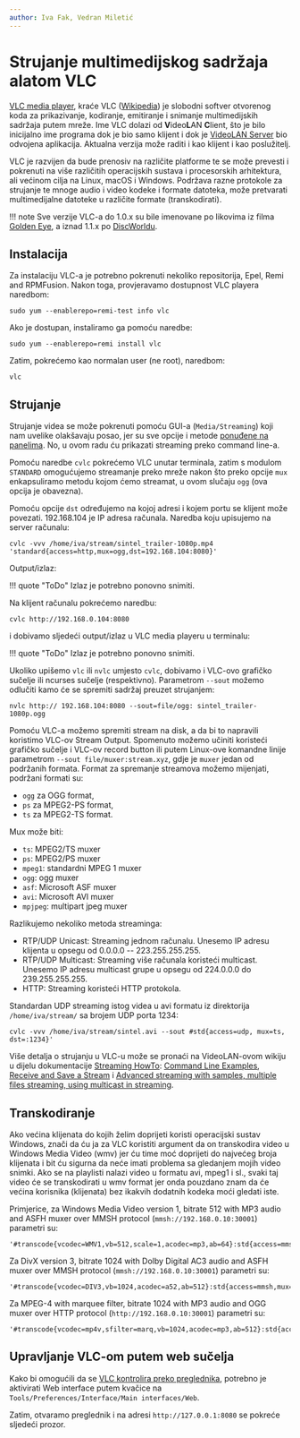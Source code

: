 ```yaml
---
author: Iva Fak, Vedran Miletić
---
```


# Strujanje multimedijskog sadržaja alatom VLC

[VLC media player](https://www.videolan.org/vlc/), kraće VLC ([Wikipedia](https://en.wikipedia.org/wiki/VLC_media_player)) je slobodni softver otvorenog koda za prikazivanje, kodiranje, emitiranje i snimanje multimedijskih sadržaja putem mreže. Ime VLC dolazi od **V**ideo**L**AN **C**lient, što je bilo inicijalno ime programa dok je bio samo klijent i dok je [VideoLAN Server](https://www.videolan.org/vlc/) bio odvojena aplikacija. Aktualna verzija može raditi i kao klijent i kao poslužitelj.

VLC je razvijen da bude prenosiv na različite platforme te se može prevesti i pokrenuti na više različitih operacijskih sustava i procesorskih arhitektura, ali većinom cilja na Linux, macOS i Windows. Podržava razne protokole za strujanje te mnoge audio i video kodeke i formate datoteka, može pretvarati multimedijalne datoteke u različite formate (transkodirati).

!!! note
    Sve verzije VLC-a do 1.0.x su bile imenovane po likovima iz filma [Golden Eye](https://www.imdb.com/title/tt0113189/), a iznad 1.1.x po [DiscWorldu](https://en.wikipedia.org/wiki/Discworld).

## Instalacija

Za instalaciju VLC-a je potrebno pokrenuti nekoliko repositorija, Epel, Remi and RPMFusion. Nakon toga, provjeravamo dostupnost VLC playera naredbom:

``` shell
sudo yum --enablerepo=remi-test info vlc
```

Ako je dostupan, instaliramo ga pomoću naredbe:

``` shell
sudo yum --enablerepo=remi install vlc
```

Zatim, pokrećemo kao normalan user (ne root), naredbom:

``` shell
vlc
```

## Strujanje

Strujanje videa se može pokrenuti pomoću GUI-a (`Media/Streaming`) koji nam uvelike olakšavaju posao, jer su sve opcije i metode [ponuđene na panelima](https://wiki.videolan.org/Documentation:Advanced_Use_of_VLC). No, u ovom radu ću prikazati streaming preko command line-a.

Pomoću naredbe `cvlc` pokrećemo VLC unutar terminala, zatim s modulom `STANDARD` omogućujemo streamanje preko mreže nakon što preko opcije `mux` enkapsuliramo metodu kojom ćemo streamat, u ovom slučaju `ogg` (ova opcija je obavezna).

Pomoću opcije `dst` određujemo na kojoj adresi i kojem portu se klijent može povezati. 192.168.104 je IP adresa računala. Naredba koju upisujemo na server računalu:

``` shell
cvlc -vvv /home/iva/stream/sintel_trailer-1080p.mp4 'standard{access=http,mux=ogg,dst=192.168.104:8080}'
```

Output/izlaz:

!!! quote "ToDo"
    Izlaz je potrebno ponovno snimiti.

Na klijent računalu pokrećemo naredbu:

``` shell
cvlc http://192.168.0.104:8080
```

i dobivamo sljedeći output/izlaz u VLC media playeru u terminalu:

!!! quote "ToDo"
    Izlaz je potrebno ponovno snimiti.

Ukoliko upišemo `vlc` ili `nvlc` umjesto `cvlc`, dobivamo i VLC-ovo grafičko sučelje ili ncurses sučelje (respektivno). Parametrom `--sout` možemo odlučiti kamo će se spremiti sadržaj preuzet strujanjem:

``` shell
nvlc http:// 192.168.104:8080 --sout=file/ogg: sintel_trailer-1080p.ogg
```

Pomoću VLC-a možemo spremiti stream na disk, a da bi to napravili koristimo VLC-ov Stream Output. Spomenuto možemo učiniti koristeći grafičko sučelje i VLC-ov record button ili putem Linux-ove komandne linije parametrom `--sout file/muxer:stream.xyz`, gdje je `muxer` jedan od podržanih formata. Format za spremanje streamova možemo mijenjati, podržani formati su:

- `ogg` za OGG format,
- `ps` za MPEG2-PS format,
- `ts` za MPEG2-TS format.

Mux može biti:

- `ts`: MPEG2/TS muxer
- `ps`: MPEG2/PS muxer
- `mpeg1`: standardni MPEG 1 muxer
- `ogg`: ogg muxer
- `asf`: Microsoft ASF muxer
- `avi`: Microsoft AVI muxer
- `mpjpeg`: multipart jpeg muxer

Razlikujemo nekoliko metoda streaminga:

- RTP/UDP Unicast: Streaming jednom računalu. Unesemo IP adresu klijenta u opsegu od 0.0.0.0 -- 223.255.255.255.
- RTP/UDP Multicast: Streaming više računala koristeći multicast. Unesemo IP adresu multicast grupe u opsegu od 224.0.0.0 do 239.255.255.255.
- HTTP: Streaming koristeći HTTP protokola.

Standardan UDP streaming istog videa u avi formatu iz direktorija `/home/iva/stream/` sa brojem UDP porta 1234:

``` shell
cvlc -vvv /home/iva/stream/sintel.avi --sout #std{access=udp, mux=ts, dst=:1234}'
```

Više detalja o strujanju u VLC-u može se pronaći na VideoLAN-ovom wikiju u dijelu dokumentacije [Streaming HowTo](https://wiki.videolan.org/Documentation:Streaming_HowTo): [Command Line Examples](https://wiki.videolan.org/Documentation:Streaming_HowTo/Command_Line_Examples), [Receive and Save a Stream](https://wiki.videolan.org/Documentation:Streaming_HowTo/Receive_and_Save_a_Stream) i [Advanced streaming with samples, multiple files streaming, using multicast in streaming](https://wiki.videolan.org/Documentation:Streaming_HowTo/Advanced_streaming_with_samples,_multiple_files_streaming,_using_multicast_in_streaming).

## Transkodiranje

Ako većina klijenata do kojih želim doprijeti koristi operacijski sustav Windows, znači da ću ja za VLC koristiti argument da on transkodira video u Windows Media Video (wmv) jer ću time moć doprijeti do najvećeg broja klijenata i bit ću sigurna da neće imati problema sa gledanjem mojih video snimki. Ako se na playlisti nalazi video u formatu avi, mpeg1 i sl., svaki taj video će se transkodirati u wmv format jer onda pouzdano znam da će većina korisnika (klijenata) bez ikakvih dodatnih kodeka moći gledati iste.

Primjerice, za Windows Media Video version 1, bitrate 512 with MP3 audio and ASFH muxer over MMSH protocol (`mmsh://192.168.0.10:30001`) parametri su:

``` text
'#transcode{vcodec=WMV1,vb=512,scale=1,acodec=mp3,ab=64}:std{access=mmsh,mux=asfh,dst=192.168.0.104:30001}'
```

Za DivX version 3, bitrate 1024 with Dolby Digital AC3 audio and ASFH muxer over MMSH protocol (`mmsh://192.168.0.10:30001`) parametri su:

``` text
'#transcode{vcodec=DIV3,vb=1024,acodec=a52,ab=512}:std{access=mmsh,mux=asfh,dst=192.168.0.104:30001}'
```

Za MPEG-4 with marquee filter, bitrate 1024 with MP3 audio and OGG muxer over HTTP protocol (`http://192.168.0.10:30001`) parametri su:

``` text
'#transcode{vcodec=mp4v,sfilter=marq,vb=1024,acodec=mp3,ab=512}:std{access=http,mux=ogg,dst=192.168.0.104:30001}'
```

## Upravljanje VLC-om putem web sučelja

Kako bi omogućili da se [VLC kontrolira preko preglednika](https://wiki.videolan.org/Documentation:Modules/http_intf), potrebno je aktivirati Web interface putem kvačice na `Tools/Preferences/Interface/Main interfaces/Web`.

Zatim, otvaramo preglednik i na adresi `http://127.0.0.1:8080` se pokreće sljedeći prozor.
